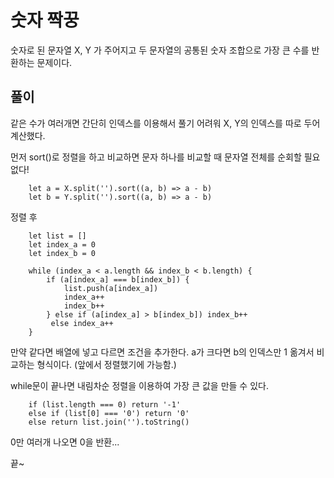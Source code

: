 # 숫자 짝꿍

숫자로 된 문자열 X, Y 가 주어지고 두 문자열의 공통된 숫자 조합으로 가장 큰 수를 반환하는 문제이다.

## 풀이

같은 수가 여러개면 간단히 인덱스를 이용해서 풀기 어려워 X, Y의 인덱스를 따로 두어 계산했다.

먼저 sort()로 정렬을 하고 비교하면 문자 하나를 비교할 때 문자열 전체를 순회할 필요 없다!


```
    let a = X.split('').sort((a, b) => a - b)
    let b = Y.split('').sort((a, b) => a - b)
```
정렬 후
```
    let list = []
    let index_a = 0
    let index_b = 0
    
    while (index_a < a.length && index_b < b.length) {
        if (a[index_a] === b[index_b]) {
            list.push(a[index_a])
            index_a++
            index_b++
        } else if (a[index_a] > b[index_b]) index_b++
         else index_a++
    }
```
만약 같다면 배열에 넣고 다르면 조건을 추가한다.
a가 크다면 b의 인덱스만 1 옮겨서 비교하는 형식이다. (앞에서 정렬했기에 가능함.)

while문이 끝나면 내림차순 정렬을 이용하여 가장 큰 값을 만들 수 있다.

```
    if (list.length === 0) return '-1'
    else if (list[0] === '0') return '0'
    else return list.join('').toString()
```
0만 여러개 나오면 0을 반환... 

끝~